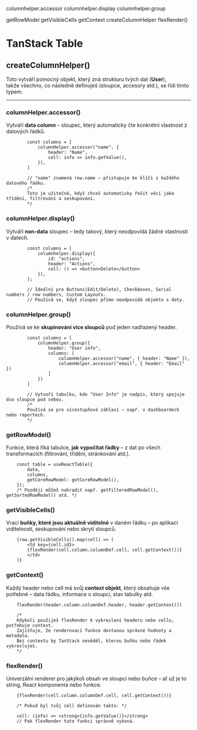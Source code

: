 columnhelper.accessor
columnhelper.display
columnhelper.group
 
getRowModel
getVisibleCells
getContext
createColumnHelper
flexRender()

# TanStack Table

## createColumnHelper<User>()

Toto vytváří pomocný objekt, který zná strukturu tvých dat (**User**),  
takže všechno, co následně definuješ (sloupce, accesory atd.), se řídí tímto typem.

---

### columnHelper.accessor()

Vytváří **data column** – sloupec, který automaticky čte konkrétní vlastnost z datových řádků.

```TS
        const columns = [
            columnHelper.accessor("name", {
                header: "Name",
                cell: info => info.getValue(),
            }),
        ]

        // "name" znamená row.name — přistupuje ke klíči z každého datového řádku.
        /*
        Toto je užitečné, když chceš automaticky řešit věci jako třídění, filtrování a seskupování.
        */
``` 

### columnHelper.display() 
    
Vytváří **non-data** sloupec – tedy takový, který neodpovídá žádné vlastnosti v datech.

```TS 
        const columns = [
            columnhelper.display({
                id: "actions",
                header: "Actions",
                cell: () => <button>Delete</button>
            }),
        ];

        // Ideální pro Buttons(Edit/Delete), Checkboxes, Serial numbers / row numbers, Custom Layouts.
        // Používá se, když sloupec přímo neodpovídá objektu s daty.
```

### columnHelper.group() 

Používá se ke **skupinování více sloupců** pod jeden nadřazený header.

```TS
        const columns = [
            columnHelper.group({
                header: "User info",
                columns: [
                    columnHelper.accessor("name", { header: "Name" }),
                    columnHelper.accessor("email", { header: "Email" })
                ]
            })
        ]

        // Vytvoří tabulku, kde "User Info" je nadpis, který spojuje dva sloupce pod sebou.
        /*
        Používá se pro vícestupňové záhlaví – např. v dashboardech nebo reportech.
        */
```

### getRowModel() 

Funkce, která říká tabulce, **jak vypočítat řádky** – z dat po všech transformacích (filtrování, třídění, stránkování atd.).

```TS
    const table = useReactTable({
        data, 
        columns,
        getCoreRowModel: getCoreRowModel(),
    });
    /* Později můžeš nahradit např. getFilteredRowModel(), getSortedRowModel() atd. */
```

### getVisibleCells()

Vrací **buňky, které jsou aktuálně viditelné** v daném řádku – po aplikaci viditelnosti, seskupování nebo skrytí sloupců.

```TSX
    {row.getVisibleCells().map(cell) => (
        <td key={cell.id}>
        {flexRender(cell.column.columnDef.cell, cell.getContext())}
        </td>
    )}
```

### getContext()

Každý header nebo cell má svůj **context objekt**,
který obsahuje vše potřebné – data řádku, informace o sloupci, stav tabulky atd.

```TS
    flexRender(header.column.columnDef.header, header.getContext())

    /*
    Kdykoli použiješ flexRender k vykreslení headeru nebo cellu, potřebuje context.
    Zajišťuje, že renderovací funkce dostanou správné hodnoty a metadata.
    Bez contextu by TanStack nevěděl, kterou buňku nebo řádek vykresluješ.
    */
```

### flexRender()

Univerzální renderer pro jakýkoli obsah ve sloupci nebo buňce –
ať už je to string, React komponenta nebo funkce.

```TS
    {flexRender(cell.column.columnDef.cell, cell.getContext())}

    /* Pokud byl tvůj cell definován takto: */

    cell: (info) => <strong>{info.getValue()}</strong>
    // Pak flexRender tuto funkci správně vykoná.
```


